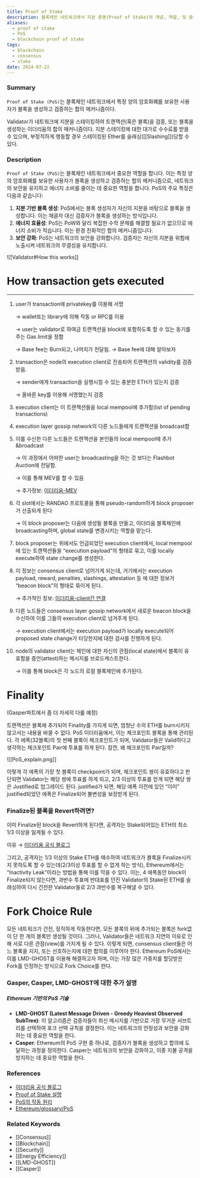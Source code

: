 ```yaml
---
title: Proof of Stake
description: 블록체인 네트워크에서 지분 증명(Proof of Stake)의 개념, 역할, 및 중요성을 다룹니다.
aliases:
  - proof of stake
  - PoS
  - blockchain proof of stake
tags:
  - blockchain
  - consensus
  - stake
date: 2024-07-22
---
```

### Summary

`Proof of Stake (PoS)`는 블록체인 네트워크에서 특정 양의 암호화폐를 보유한 사용자가 블록을 생성하고 검증하는 합의 메커니즘이다.

Validator가 네트워크에 지분을 스테이킹하여 트랜잭션(혹은 블록)을 검증, 또는 블록을 생성하는 이더리움의 합의 매커니즘이다. 지분 스테이킹에 대한 대가로 수수료를 받을 수 있으며, 부정직하게 행동할 경우 스테이킹된 Ether를 슬래싱([[Slashing]])당할 수 있다.

### Description

`Proof of Stake (PoS)`는 블록체인 네트워크에서 중요한 역할을 합니다. 이는 특정 양의 암호화폐를 보유한 사용자가 블록을 생성하고 검증하는 합의 메커니즘으로, 네트워크의 보안을 유지하고 에너지 소비를 줄이는 데 중요한 역할을 합니다. PoS의 주요 특징은 다음과 같습니다:

1. **지분 기반 블록 생성**: PoS에서는 블록 생성자가 자신의 지분을 바탕으로 블록을 생성합니다. 이는 채굴자 대신 검증자가 블록을 생성하는 방식입니다.
2. **에너지 효율성**: PoS는 PoW와 달리 복잡한 수학 문제를 해결할 필요가 없으므로 에너지 소비가 적습니다. 이는 환경 친화적인 합의 메커니즘입니다.
3. **보안 강화**: PoS는 네트워크의 보안을 강화합니다. 검증자는 자신의 지분을 위험에 노출시켜 네트워크의 무결성을 유지합니다.


![[Validator#How this works]] 

# How transaction gets executed

---

1. user가 transaction에 privatekey를 이용해 서명

   → wallet또는 library에 의해 작동 or RPC를 이용

   → user는 validator로 하여금 트랜잭션을 block에 포함하도록 할 수 있는 동기를 주는 Gas limit을 정함

   → Base fee는 Burn되고, 나머지가 전달됨. → Base fee에 대해 알아보자

2. transaction은 node의 execution client로 전송되어 트랜잭션의 validity를 검증받음.

   → sender에게 transaction을 실행시킬 수 있는 충분한 ETH가 있는지 검증

   → 올바른 key를 이용해 서명했는지 검증

3. execution client는 이 트랜잭션들을 local mempool에 추가함(list of pending transactions)
4. execution layer gossip network의 다른 노드들에게 트랜잭션을 broadcast함
5. 이를 수신한 다른 노드들은 트랜잭션을 본인들의 local mempool에 추가&broadcast

   → 이 과정에서 어떠한 user는 broadcasting을 하는 것 보다는 Flashbot Auction에 전달함.

   → 이를 통해 MEV를 할 수 있음

   → 추가정보: [이더리움-MEV](https://ethereum.org/en/developers/docs/mev/#mev-extraction)

6. 각 slot에서는 RANDAO 프로토콜을 통해 pseudo-random하게 block proposer가 선출되게 된다

   → 이 block proposer는 다음에 생성될 블록을 만들고, 이더리움 블록체인에 broadcasting하며, global state를 변경시키는 역할을 맡는다.

7. block proposer는 위에서도 언급되었던 execution client에서, local mempool에 있는 트랜잭션들을 “execution payload”의 형태로 묶고, 이를 locally execute하여 state change를 생성한다.
8. 이 정보는 consensus client로 넘어가게 되는데, 거기에서는 execution payload, reward, penalties, slashings, attestation 등 에 대한 정보가 “beacon block”의 형태로 묶이게 된다.

   → 추가적인 정보: [이더리움-client간 연결](https://ethereum.org/en/developers/docs/networking-layer/#connecting-clients)

9. 다른 노드들은 consensus layer gossip network에서 새로운 beacon block을 수신하여 이를 그들의 execution client로 넘겨주게 된다.

   → execution client에서는 execution payload가 locally execute되어 proposed state change가 타당한지에 대한 검사를 진행하게 된다.

10. node의 validator client는 체인에 대한 자신의 관점(local state)에서 블록이 유효함을 증언(attest)하는 메시지를 브로드캐스트한다.

    → 이를 통해 block은 각 노드의 로컬 블록체인에 추가된다.

# Finality

(Gasper파트에서 좀 더 자세히 다룰 예정)

트랜잭션은 블록에 추가되어 Finality를 가지게 되면, 엄청난 수의 ETH를 burn시키지 않고서는 내용을 바꿀 수 없다. PoS 이더리움에서, 이는 체크포인트 블록을 통해 관리된다. 각 에폭(32블록)의 첫 번째 블록이 체크포인트가 되며, Validator들은 Valid하다고 생각하는 체크포인트 Pair에 투표를 하게 된다. 잠깐, 왜 체크포인트 Pair일까?

![[PoS_explain.png]]

이렇게 각 에폭의 가장 첫 블록이 checkpoint가 되며, 체크포인트 쌍이 유효하다고 판단되면 Validator는 해당 쌍에 투표를 하게 되고, 2/3 이상의 투표를 얻게 되면 해당 쌍은 Justified로 업그레이드 된다. justified가 되면, 해당 에폭 이전에 있던 “이미” justified되었던 에폭은 Finalize되어 불변성을 보장받게 된다.

### Finalize된 블록을 Revert하려면?

이미 Finalize된 block을 Revert하게 된다면, 공격자는 Stake되어있는 ETH의 최소 1/3 이상을 잃게될 수 있다.

이유 → [이더리움 공식 블로그](https://blog.ethereum.org/2016/05/09/on-settlement-finality/)

그리고, 공격자는 1/3 이상의 Stake ETH를 매수하여 네트워크가 블록을 Finalize시키지 못하도록 할 수 있는데(2/3이상 투표를 할 수 없게 하는 방식), Ethereum에서는 “Inactivity Leak”이라는 방법을 통해 이를 막을 수 있다. 이는, 4 에폭동안 block이 Finalize되지 않는다면, 과반수 투표에 반대표를 던진 Validator의 Stake된 ETH를 슬래싱하여 다시 건전한 Validator들로 2/3 과반수를 복구해낼 수 있다.

# Fork Choice Rule

모든 네트워크가 건전, 정직하게 작동한다면, 모든 블록의 뒤에 추가되는 블록은 fork없이 단 한 개의 블록만 생성될 것이다. 그러나, Validator들은 네트워크 지연의 이유로 인해 서로 다른 관점(view)를 가지게 될 수 있다. 이렇게 되면, consensus client들은 어느 블록을 지지, 또는 선호하는지에 대한 합의를 이루어야 한다. Ethereum PoS에서는 이를 LMD-GHOST를 이용해 해결하고자 하며, 이는 가장 많은 가중치를 할당받은 Fork를 인정하는 방식으로 Fork Choice를 한다.

### Gasper, Casper, LMD-GHOST에 대한 추가 설명

##### Ethereum 기반의 PoS 기술

- **LMD-GHOST (Latest Message Driven - Greedy Heaviest Observed SubTree)**: 이 알고리즘은 검증자들이 최신 메시지를 기반으로 가장 무거운 서브트리를 선택하여 포크 선택 규칙을 결정한다. 이는 네트워크의 안정성과 보안을 강화하는 데 중요한 역할을 한다.
- **Casper**: Ethereum의 PoS 구현 중 하나로, 검증자가 블록을 생성하고 합의에 도달하는 과정을 정의한다. Casper는 네트워크의 보안을 강화하고, 이중 지불 공격을 방지하는 데 중요한 역할을 한다.



### References

- [이더리움 공식 블로그](https://ethereum.org/en/developers/docs/consensus-mechanisms/pos/)
- [Proof of Stake 설명](https://en.bitcoin.it/wiki/Proof_of_Stake)
- [PoS의 작동 원리](https://ethereum.org/en/developers/docs/consensus-mechanisms/pos/)
- [Ethereum/glossary/PoS](https://ethereum.org/en/glossary#pos)

### Related Keywords

- [[Consensus]]
- [[Blockchain]]
- [[Security]]
- [[Energy Efficiency]]
- [[LMD-GHOST]]
- [[Casper]]
